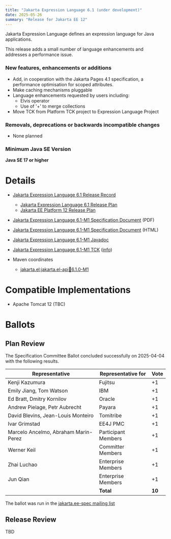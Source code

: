 ```yaml
---
title: "Jakarta Expression Language 6.1 (under development)"
date: 2025-05-26
summary: "Release for Jakarta EE 12"
---
```


Jakarta Expression Language defines an expression language for Java applications.

This release adds a small number of language enhancements and addresses a performance issue.

### New features, enhancements or additions
* Add, in cooperation with the Jakarta Pages 4.1 specification, a performance optimisation for scoped attributes.
* Make caching mechanisms pluggable
* Language enhancements requested by users including:
    * Elvis operator
    * Use of '+' to merge collections
* Move TCK from Platform TCK project to Expression Language Project

### Removals, deprecations or backwards incompatible changes
* None planned

### Minimum Java SE Version
**Java SE 17 or higher**

# Details

* [Jakarta Expression Language 6.1 Release Record](https://projects.eclipse.org/projects/ee4j.el/releases/6.1.0)
    * [Jakarta Expression Language 6.1 Release Plan](https://projects.eclipse.org/projects/ee4j.el/releases/6.1.0/plan)
    * [Jakarta EE Platform 12 Release Plan](https://jakartaee.github.io/platform/jakartaee12/JakartaEE12ReleasePlan)

* [Jakarta Expression Language 6.1-M1 Specification Document](./jakarta-expression-language-spec-6.1-M1.pdf) (PDF)
* [Jakarta Expression Language 6.1-M1 Specification Document](./jakarta-expression-language-spec-6.1-M1.html) (HTML)
* [Jakarta Expression Language 6.1-M1 Javadoc](./apidocs)
* [Jakarta Expression Language 6.1-M1 TCK](https://download.eclipse.org/ee4j/expression-language/jakartaee12/staged/eftl/jakarta-expression-language-tck-6.1.0-M1.zip) ([info](https://download.eclipse.org/ee4j/expression-language/jakartaee12/staged/eftl/jakarta-expression-language-tck-6.1.0-M1.info)) 
* Maven coordinates
  * [jakarta.el:jakarta.el-api:jar:6.1.0-M1](https://central.sonatype.com/artifact/jakarta.el/jakarta.el-api/6.1.0-M1/jar)


# Compatible Implementations

* Apache Tomcat 12 (TBC)
  
# Ballots

## Plan Review

The Specification Committee Ballot concluded successfully on 2025-04-04 with the following results.

| Representative                       | Representative for | Vote   |
|--------------------------------------|--------------------|--------|
| Kenji Kazumura                       | Fujitsu            | +1     |
| Emily Jiang, Tom Watson              | IBM                | +1     |
| Ed Bratt, Dmitry Kornilov            | Oracle             | +1     |
| Andrew Pielage, Petr Aubrecht        | Payara             | +1     |
| David Blevins, Jean-Louis Monteiro   | Tomitribe          | +1     |
| Ivar Grimstad                        | EE4J PMC           | +1     |
| Marcelo Ancelmo, Abraham Marin-Perez | Participant Members | +1     |
| Werner Keil                          | Committer Members  | +1     |
| Zhai Luchao                          | Enterprise Members | +1     |
| Jun Qian                             | Enterprise Members | +1     |
|                                      | **Total**          | **10** |

The ballot was run in the [jakarta.ee-spec mailing list](https://www.eclipse.org/lists/jakarta.ee-spec/msg03778.html)

## Release Review

TBD
